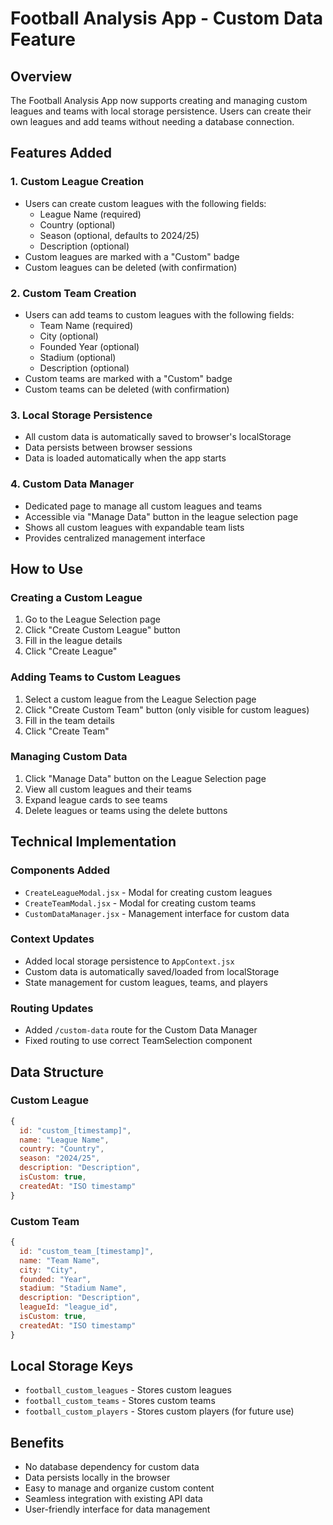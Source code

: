 # Football Analysis App - Custom Data Feature

## Overview
The Football Analysis App now supports creating and managing custom leagues and teams with local storage persistence. Users can create their own leagues and add teams without needing a database connection.

## Features Added

### 1. Custom League Creation
- Users can create custom leagues with the following fields:
  - League Name (required)
  - Country (optional)
  - Season (optional, defaults to 2024/25)
  - Description (optional)
- Custom leagues are marked with a "Custom" badge
- Custom leagues can be deleted (with confirmation)

### 2. Custom Team Creation
- Users can add teams to custom leagues with the following fields:
  - Team Name (required)
  - City (optional)
  - Founded Year (optional)
  - Stadium (optional)
  - Description (optional)
- Custom teams are marked with a "Custom" badge
- Custom teams can be deleted (with confirmation)

### 3. Local Storage Persistence
- All custom data is automatically saved to browser's localStorage
- Data persists between browser sessions
- Data is loaded automatically when the app starts

### 4. Custom Data Manager
- Dedicated page to manage all custom leagues and teams
- Accessible via "Manage Data" button in the league selection page
- Shows all custom leagues with expandable team lists
- Provides centralized management interface

## How to Use

### Creating a Custom League
1. Go to the League Selection page
2. Click "Create Custom League" button
3. Fill in the league details
4. Click "Create League"

### Adding Teams to Custom Leagues
1. Select a custom league from the League Selection page
2. Click "Create Custom Team" button (only visible for custom leagues)
3. Fill in the team details
4. Click "Create Team"

### Managing Custom Data
1. Click "Manage Data" button on the League Selection page
2. View all custom leagues and their teams
3. Expand league cards to see teams
4. Delete leagues or teams using the delete buttons

## Technical Implementation

### Components Added
- `CreateLeagueModal.jsx` - Modal for creating custom leagues
- `CreateTeamModal.jsx` - Modal for creating custom teams
- `CustomDataManager.jsx` - Management interface for custom data

### Context Updates
- Added local storage persistence to `AppContext.jsx`
- Custom data is automatically saved/loaded from localStorage
- State management for custom leagues, teams, and players

### Routing Updates
- Added `/custom-data` route for the Custom Data Manager
- Fixed routing to use correct TeamSelection component

## Data Structure

### Custom League
```javascript
{
  id: "custom_[timestamp]",
  name: "League Name",
  country: "Country",
  season: "2024/25",
  description: "Description",
  isCustom: true,
  createdAt: "ISO timestamp"
}
```

### Custom Team
```javascript
{
  id: "custom_team_[timestamp]",
  name: "Team Name",
  city: "City",
  founded: "Year",
  stadium: "Stadium Name",
  description: "Description",
  leagueId: "league_id",
  isCustom: true,
  createdAt: "ISO timestamp"
}
```

## Local Storage Keys
- `football_custom_leagues` - Stores custom leagues
- `football_custom_teams` - Stores custom teams
- `football_custom_players` - Stores custom players (for future use)

## Benefits
- No database dependency for custom data
- Data persists locally in the browser
- Easy to manage and organize custom content
- Seamless integration with existing API data
- User-friendly interface for data management

